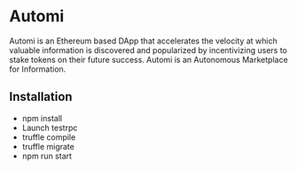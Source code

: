 # Automi
Automi is an Ethereum based DApp that accelerates the velocity at which valuable information is discovered and popularized by incentivizing users to stake tokens on their future success. Automi is an Autonomous Marketplace for Information.

## Installation
- npm install
- Launch testrpc
- truffle compile
- truffle migrate
- npm run start
